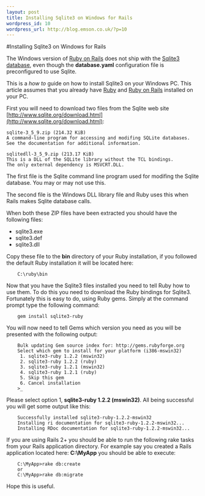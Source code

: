 ```yaml
--- 
layout: post
title: Installing Sqlite3 on Windows for Rails
wordpress_id: 10
wordpress_url: http://blog.emson.co.uk/?p=10
---
```

#Installing Sqlite3 on Windows for Rails

The Windows version of [Ruby on Rails](http://www.rubyonrails.org) does not ship with the [Sqlite3 database](http://www.sqlite.org), even though the **database.yaml** configuration file is preconfigured to use Sqlite.

This is a *how to* guide on how to install Sqlite3 on your Windows PC.
This article assumes that you already have [Ruby](http://www.ruby-lang.org) and [Ruby on Rails](http://www.rubyonrails.org) installed on your PC.

First you will need to download two files from the Sqlite web site [http://www.sqlite.org/download.html](http://www.sqlite.org/download.html):

    sqlite-3_5_9.zip (214.32 KiB)
    A command-line program for accessing and modifing SQLite databases. 
    See the documentation for additional information.

    sqlitedll-3_5_9.zip (213.17 KiB)
    This is a DLL of the SQLite library without the TCL bindings. 
    The only external dependency is MSVCRT.DLL.

The first file is the Sqlite command line program used for modifing the Sqlite database.  You may or may not use this.

The second file is the Windows DLL library file and Ruby uses this when Rails makes Sqlite database calls.  

When both these ZIP files have been extracted you should have the following files:

*  sqlite3.exe
*  sqlite3.def
*  sqlite3.dll

Copy these file to the **bin** directory of your Ruby installation, if you followed the default Ruby installation it will be located here:

		C:\ruby\bin

Now that you have the Sqlite3 files installed you need to tell Ruby how to use them.  To do this you need to download the Ruby bindings for Sqlite3.<br/>Fortunately this is easy to do, using Ruby gems.  Simply at the command prompt type the following command:

		gem install sqlite3-ruby

You will now need to tell Gems which version you need as you will be presented with the following output:

		Bulk updating Gem source index for: http://gems.rubyforge.org
		Select which gem to install for your platform (i386-mswin32)
		 1. sqlite3-ruby 1.2.2 (mswin32)
		 2. sqlite3-ruby 1.2.2 (ruby)
		 3. sqlite3-ruby 1.2.1 (mswin32)
		 4. sqlite3-ruby 1.2.1 (ruby)
		 5. Skip this gem
		 6. Cancel installation
		>_

Please select option 1, **sqlite3-ruby 1.2.2 (mswin32)**.  All being successful you will get some output like this:

		Successfully installed sqlite3-ruby-1.2.2-mswin32
		Installing ri documentation for sqlite3-ruby-1.2.2-mswin32...
		Installing RDoc documentation for sqlite3-ruby-1.2.2-mswin32...

If you are using Rails 2+ you should be able to run the following rake tasks from your Rails application directory.  For example say you created a Rails application located here: **C:\MyApp** you should be able to execute:

		C:\MyApp>rake db:create
		or
		C:\MyApp>rake db:migrate

Hope this is useful.
